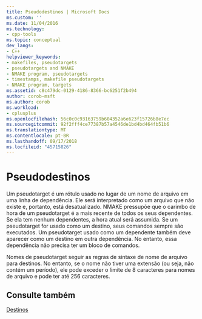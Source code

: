 ```yaml
---
title: Pseudodestinos | Microsoft Docs
ms.custom: ''
ms.date: 11/04/2016
ms.technology:
- cpp-tools
ms.topic: conceptual
dev_langs:
- C++
helpviewer_keywords:
- makefiles, pseudotargets
- pseudotargets and NMAKE
- NMAKE program, pseudotargets
- timestamps, makefile pseudotargets
- NMAKE program, targets
ms.assetid: c8c479dc-0129-4186-8366-bc6251f2b494
author: corob-msft
ms.author: corob
ms.workload:
- cplusplus
ms.openlocfilehash: 56c0c0c93163759b604352a6e623f15726b8e7ec
ms.sourcegitcommit: 92f2fff4ce77387b57a4546de1bd4bd464fb51b6
ms.translationtype: MT
ms.contentlocale: pt-BR
ms.lasthandoff: 09/17/2018
ms.locfileid: "45715826"
---
```

# <a name="pseudotargets"></a>Pseudodestinos

Um pseudotarget é um rótulo usado no lugar de um nome de arquivo em uma linha de dependência. Ele será interpretado como um arquivo que não existe e, portanto, está desatualizado. NMAKE pressupõe que o carimbo de hora de um pseudotarget é a mais recente de todos os seus dependentes. Se ela tem nenhum dependentes, a hora atual será assumida. Se um pseudotarget for usado como um destino, seus comandos sempre são executados. Um pseudotarget usado como um dependente também deve aparecer como um destino em outra dependência. No entanto, essa dependência não precisa ter um bloco de comandos.

Nomes de pseudotarget seguir as regras de sintaxe de nome de arquivo para destinos. No entanto, se o nome não tiver uma extensão (ou seja, não contém um período), ele pode exceder o limite de 8 caracteres para nomes de arquivo e pode ter até 256 caracteres.

## <a name="see-also"></a>Consulte também

[Destinos](../build/targets.md)